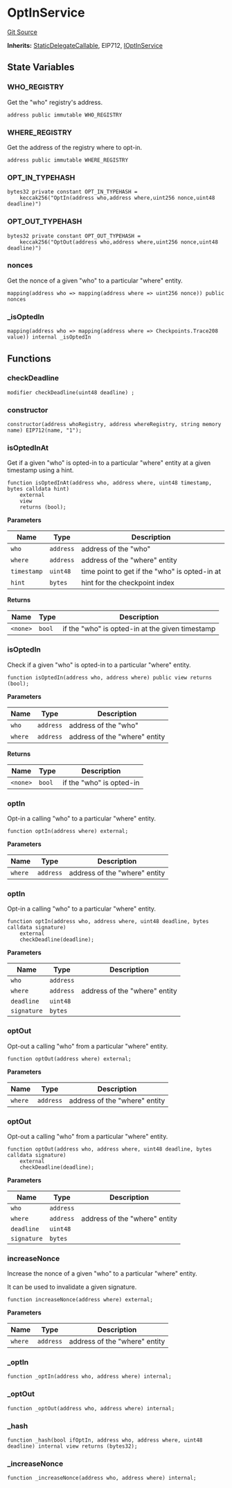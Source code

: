 # OptInService
[Git Source](https://github.com/symbioticfi/core/blob/454f363c3e06eeffbe2515756b914d72c84b8ae4/src/contracts/service/OptInService.sol)

**Inherits:**
[StaticDelegateCallable](/Users/andreikorokhov/symbiotic/core/docs/autogen/src/src/contracts/common/StaticDelegateCallable.sol/abstract.StaticDelegateCallable.md), EIP712, [IOptInService](/Users/andreikorokhov/symbiotic/core/docs/autogen/src/src/interfaces/service/IOptInService.sol/interface.IOptInService.md)


## State Variables
### WHO_REGISTRY
Get the "who" registry's address.


```solidity
address public immutable WHO_REGISTRY
```


### WHERE_REGISTRY
Get the address of the registry where to opt-in.


```solidity
address public immutable WHERE_REGISTRY
```


### OPT_IN_TYPEHASH

```solidity
bytes32 private constant OPT_IN_TYPEHASH =
    keccak256("OptIn(address who,address where,uint256 nonce,uint48 deadline)")
```


### OPT_OUT_TYPEHASH

```solidity
bytes32 private constant OPT_OUT_TYPEHASH =
    keccak256("OptOut(address who,address where,uint256 nonce,uint48 deadline)")
```


### nonces
Get the nonce of a given "who" to a particular "where" entity.


```solidity
mapping(address who => mapping(address where => uint256 nonce)) public nonces
```


### _isOptedIn

```solidity
mapping(address who => mapping(address where => Checkpoints.Trace208 value)) internal _isOptedIn
```


## Functions
### checkDeadline


```solidity
modifier checkDeadline(uint48 deadline) ;
```

### constructor


```solidity
constructor(address whoRegistry, address whereRegistry, string memory name) EIP712(name, "1");
```

### isOptedInAt

Get if a given "who" is opted-in to a particular "where" entity at a given timestamp using a hint.


```solidity
function isOptedInAt(address who, address where, uint48 timestamp, bytes calldata hint)
    external
    view
    returns (bool);
```
**Parameters**

|Name|Type|Description|
|----|----|-----------|
|`who`|`address`|address of the "who"|
|`where`|`address`|address of the "where" entity|
|`timestamp`|`uint48`|time point to get if the "who" is opted-in at|
|`hint`|`bytes`|hint for the checkpoint index|

**Returns**

|Name|Type|Description|
|----|----|-----------|
|`<none>`|`bool`|if the "who" is opted-in at the given timestamp|


### isOptedIn

Check if a given "who" is opted-in to a particular "where" entity.


```solidity
function isOptedIn(address who, address where) public view returns (bool);
```
**Parameters**

|Name|Type|Description|
|----|----|-----------|
|`who`|`address`|address of the "who"|
|`where`|`address`|address of the "where" entity|

**Returns**

|Name|Type|Description|
|----|----|-----------|
|`<none>`|`bool`|if the "who" is opted-in|


### optIn

Opt-in a calling "who" to a particular "where" entity.


```solidity
function optIn(address where) external;
```
**Parameters**

|Name|Type|Description|
|----|----|-----------|
|`where`|`address`|address of the "where" entity|


### optIn

Opt-in a calling "who" to a particular "where" entity.


```solidity
function optIn(address who, address where, uint48 deadline, bytes calldata signature)
    external
    checkDeadline(deadline);
```
**Parameters**

|Name|Type|Description|
|----|----|-----------|
|`who`|`address`||
|`where`|`address`|address of the "where" entity|
|`deadline`|`uint48`||
|`signature`|`bytes`||


### optOut

Opt-out a calling "who" from a particular "where" entity.


```solidity
function optOut(address where) external;
```
**Parameters**

|Name|Type|Description|
|----|----|-----------|
|`where`|`address`|address of the "where" entity|


### optOut

Opt-out a calling "who" from a particular "where" entity.


```solidity
function optOut(address who, address where, uint48 deadline, bytes calldata signature)
    external
    checkDeadline(deadline);
```
**Parameters**

|Name|Type|Description|
|----|----|-----------|
|`who`|`address`||
|`where`|`address`|address of the "where" entity|
|`deadline`|`uint48`||
|`signature`|`bytes`||


### increaseNonce

Increase the nonce of a given "who" to a particular "where" entity.

It can be used to invalidate a given signature.


```solidity
function increaseNonce(address where) external;
```
**Parameters**

|Name|Type|Description|
|----|----|-----------|
|`where`|`address`|address of the "where" entity|


### _optIn


```solidity
function _optIn(address who, address where) internal;
```

### _optOut


```solidity
function _optOut(address who, address where) internal;
```

### _hash


```solidity
function _hash(bool ifOptIn, address who, address where, uint48 deadline) internal view returns (bytes32);
```

### _increaseNonce


```solidity
function _increaseNonce(address who, address where) internal;
```

